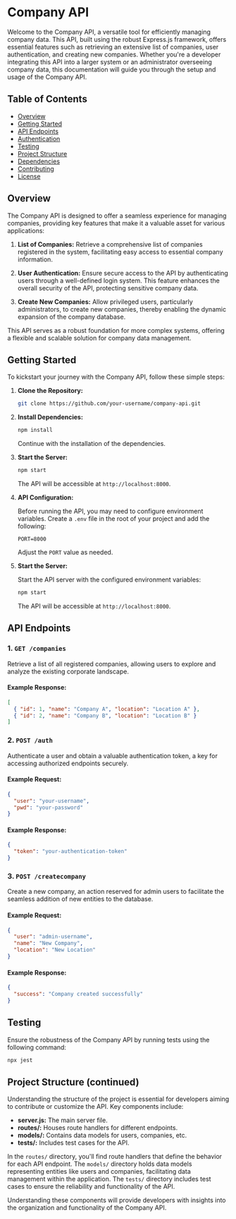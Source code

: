 # Company API

Welcome to the Company API, a versatile tool for efficiently managing company data. This API, built using the robust Express.js framework, offers essential features such as retrieving an extensive list of companies, user authentication, and creating new companies. Whether you're a developer integrating this API into a larger system or an administrator overseeing company data, this documentation will guide you through the setup and usage of the Company API.

## Table of Contents

- [Overview](#overview)
- [Getting Started](#getting-started)
- [API Endpoints](#api-endpoints)
- [Authentication](#authentication)
- [Testing](#testing)
- [Project Structure](#project-structure)
- [Dependencies](#dependencies)
- [Contributing](#contributing)
- [License](#license)

## Overview

The Company API is designed to offer a seamless experience for managing companies, providing key features that make it a valuable asset for various applications:

1. **List of Companies:** Retrieve a comprehensive list of companies registered in the system, facilitating easy access to essential company information.

2. **User Authentication:** Ensure secure access to the API by authenticating users through a well-defined login system. This feature enhances the overall security of the API, protecting sensitive company data.

3. **Create New Companies:** Allow privileged users, particularly administrators, to create new companies, thereby enabling the dynamic expansion of the company database.

This API serves as a robust foundation for more complex systems, offering a flexible and scalable solution for company data management.

## Getting Started

To kickstart your journey with the Company API, follow these simple steps:

1. **Clone the Repository:**

    ```bash
    git clone https://github.com/your-username/company-api.git
    ```

2. **Install Dependencies:**

    ```bash
    npm install
    ```

    Continue with the installation of the dependencies.

3. **Start the Server:**

    ```bash
    npm start
    ```

    The API will be accessible at `http://localhost:8000`.

4. **API Configuration:**

    Before running the API, you may need to configure environment variables. Create a `.env` file in the root of your project and add the following:

    ```env
    PORT=8000
    ```

    Adjust the `PORT` value as needed.

5. **Start the Server:**

    Start the API server with the configured environment variables:

    ```bash
    npm start
    ```

    The API will be accessible at `http://localhost:8000`.

## API Endpoints

 ### 1. `GET /companies`

Retrieve a list of all registered companies, allowing users to explore and analyze the existing corporate landscape.

#### Example Response:

```json
[
  { "id": 1, "name": "Company A", "location": "Location A" },
  { "id": 2, "name": "Company B", "location": "Location B" }
]
```
### 2. `POST /auth`

Authenticate a user and obtain a valuable authentication token, a key for accessing authorized endpoints securely.

#### Example Request:

```json
{
  "user": "your-username",
  "pwd": "your-password"
}
```
#### Example Response:

```json
{
  "token": "your-authentication-token"
}
```

### 3. `POST /createcompany`

Create a new company, an action reserved for admin users to facilitate the seamless addition of new entities to the database.

#### Example Request:

```json
{
  "user": "admin-username",
  "name": "New Company",
  "location": "New Location"
}
```
#### Example Response:

```json
{
  "success": "Company created successfully"
}
```

## Testing 

Ensure the robustness of the Company API by running tests using the following command:

```bash
npx jest
```

## Project Structure (continued)

Understanding the structure of the project is essential for developers aiming to contribute or customize the API. Key components include:

- **server.js:** The main server file.
- **routes/:** Houses route handlers for different endpoints.
- **models/:** Contains data models for users, companies, etc.
- **tests/:** Includes test cases for the API.

In the `routes/` directory, you'll find route handlers that define the behavior for each API endpoint. The `models/` directory holds data models representing entities like users and companies, facilitating data management within the application. The `tests/` directory includes test cases to ensure the reliability and functionality of the API.

Understanding these components will provide developers with insights into the organization and functionality of the Company API.

